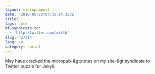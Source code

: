 ```yaml
---
layout: micropubpost
date: '2016-05-23T07:35:14.353Z'
title: ''
tags: note
mf-syndicate-to:
  - 'http:/twitter.com/miklb'
slug: '27314'
lang: en
category: social
---
```

May have cracked the micropub-&amp;gt;notes on my site-&amp;gt;syndicate to Twitter puzzle for Jekyll.
